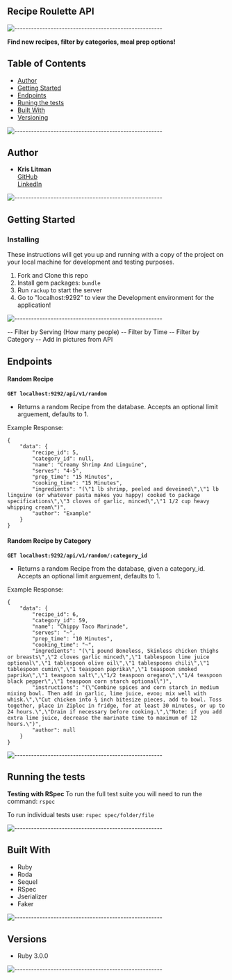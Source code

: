 ## Recipe Roulette API

![-----------------------------------------------------](https://raw.githubusercontent.com/andreasbm/readme/master/assets/lines/cloudy.png)

**Find new recipes, filter by categories, meal prep options!**

## Table of Contents

  - [Author](#author)
  - [Getting Started](#getting-started)
  - [Endpoints](#endpoints)
  - [Runing the tests](#running-the-tests)
  - [Built With](#built-with)
  - [Versioning](#versions)

![-----------------------------------------------------](https://raw.githubusercontent.com/andreasbm/readme/master/assets/lines/cloudy.png)

## Author

  - **Kris Litman**<br>
    [GitHub](https://github.com/krislitman)<br>
    [LinkedIn](https://www.linkedin.com/in/kris-litman/)

![-----------------------------------------------------](https://raw.githubusercontent.com/andreasbm/readme/master/assets/lines/cloudy.png)

## Getting Started

### Installing

These instructions will get you up and running with a copy of the project on
your local machine for development and testing purposes.

1. Fork and Clone this repo
2. Install gem packages: `bundle`
3. Run `rackup` to start the server
4. Go to "localhost:9292" to view the Development environment for the application!

![-----------------------------------------------------](https://raw.githubusercontent.com/andreasbm/readme/master/assets/lines/cloudy.png)

-- Filter by Serving (How many people)
-- Filter by Time
-- Filter by Category
-- Add in pictures from API

## Endpoints

#### Random Recipe
**`GET localhost:9292/api/v1/random`**
<ul><li>Returns a random Recipe from the database. Accepts an optional limit arguement, defaults to 1.</li></ul>

Example Response:
```
{
    "data": {
        "recipe_id": 5,
        "category_id": null,
        "name": "Creamy Shrimp And Linguine",
        "serves": "4-5",
        "prep_time": "15 Minutes",
        "cooking_time": "15 Minutes",
        "ingredients": "(\"1 lb shrimp, peeled and deveined\",\"1 lb linguine (or whatever pasta makes you happy) cooked to package specifications\",\"3 cloves of garlic, minced\",\"1 1/2 cup heavy whipping cream\")",
        "author": "Example"
    }
}
```

#### Random Recipe by Category
**`GET localhost:9292/api/v1/random/:category_id`**
<ul><li>Returns a random Recipe from the database, given a category_id. Accepts an optional limit arguement, defaults to 1.</li></ul>

Example Response:
```
{
    "data": {
        "recipe_id": 6,
        "category_id": 59,
        "name": "Chippy Taco Marinade",
        "serves": "~",
        "prep_time": "10 Minutes",
        "cooking_time": "~",
        "ingredients": "(\"1 pound Boneless, Skinless chicken thighs or breasts\",\"2 cloves garlic minced\",\"1 tablespoon lime juice optional\",\"1 tablespoon olive oil\",\"1 tablespoons chili\",\"1 tablespoon cumin\",\"1 teaspoon paprika\",\"1 teaspoon smoked paprika\",\"1 teaspoon salt\",\"1/2 teaspoon oregano\",\"1/4 teaspoon black pepper\",\"1 teaspoon corn starch optional\")",
        "instructions": "(\"Combine spices and corn starch in medium mixing bowl. Then add in garlic, lime juice, evoo; mix well with whisk.\",\"Cut chicken into ¾ inch bitesize pieces, add to bowl. Toss together, place in Ziploc in fridge, for at least 30 minutes, or up to 24 hours.\",\"Drain if necessary before cooking.\",\"Note: if you add extra lime juice, decrease the marinate time to maximum of 12 hours.\")",
        "author": null
    }
}
```


![-----------------------------------------------------](https://raw.githubusercontent.com/andreasbm/readme/master/assets/lines/cloudy.png)

## Running the tests

**Testing with RSpec**
To run the full test suite you will need to run the command:
`rspec`

To run individual tests use:
`rspec spec/folder/file`

![-----------------------------------------------------](https://raw.githubusercontent.com/andreasbm/readme/master/assets/lines/cloudy.png)

## Built With

- Ruby
- Roda
- Sequel
- RSpec
- Jserializer
- Faker

![-----------------------------------------------------](https://raw.githubusercontent.com/andreasbm/readme/master/assets/lines/cloudy.png)

## Versions

- Ruby 3.0.0

![-----------------------------------------------------](https://raw.githubusercontent.com/andreasbm/readme/master/assets/lines/cloudy.png)

